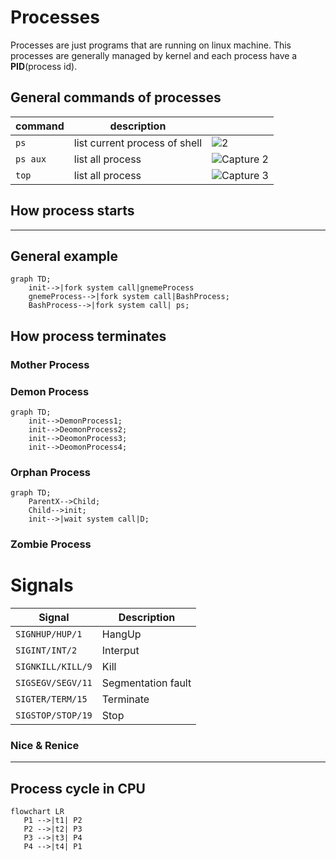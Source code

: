 # Processes
Processes are just programs that are running on linux machine. This processes are generally managed by kernel and each process have a **PID**(process id).

## General commands of processes

| command | description | |
| ------------- | ------------- |---------------------- |
| `ps`  |  list current process of shell | ![2](https://user-images.githubusercontent.com/120579608/227507812-9acd8fbe-23ad-4187-ab05-99064b00b8b8.PNG) |
| `ps aux`  |  list all process | ![Capture 2](https://user-images.githubusercontent.com/120579608/227507591-6a53a541-11e3-499b-aceb-f19372d684cd.PNG) |
| `top`  | list all process  | ![Capture 3](https://user-images.githubusercontent.com/120579608/227507703-4f7e9dd7-4f5b-468a-89dc-35a769707a94.PNG) |

## How process starts
---
General example
---
```mermaid
graph TD;
    init-->|fork system call|gnemeProcess
    gnemeProcess-->|fork system call|BashProcess;
    BashProcess-->|fork system call| ps;
```

## How process terminates





### Mother Process




### Demon Process

```mermaid
graph TD;
    init-->DemonProcess1;
    init-->DeomonProcess2;
    init-->DeomonProcess3;
    init-->DeomonProcess4;
```


### Orphan Process

```mermaid
graph TD;
    ParentX-->Child;
    Child-->init;
    init-->|wait system call|D;
```

### Zombie Process


# Signals
|  Signal |  Description |
| ------------- | ------------- |
|  `SIGNHUP/HUP/1` |  HangUp |
| `SIGINT/INT/2`  | Interput  |
| `SIGNKILL/KILL/9`  |  Kill | 
|  `SIGSEGV/SEGV/11` | Segmentation fault  |
| `SIGTER/TERM/15`  | Terminate  |
| `SIGSTOP/STOP/19`  |  Stop | 


### Nice & Renice
---
Process cycle in CPU
---
```mermaid
flowchart LR
   P1 -->|t1| P2
   P2 -->|t2| P3
   P3 -->|t3| P4
   P4 -->|t4| P1
```



